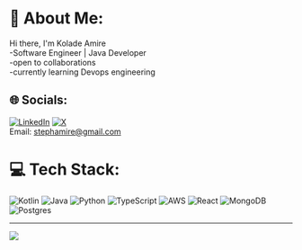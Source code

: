 # 💫 About Me:
Hi there, I'm Kolade Amire <br>
-Software Engineer | Java Developer<br>-open to collaborations<br>-currently learning Devops engineering


## 🌐 Socials:
[![LinkedIn](https://img.shields.io/badge/LinkedIn-%230077B5.svg?logo=linkedin&logoColor=white)](https://linkedin.com/in/Kolade-Amire) [![X](https://img.shields.io/badge/X-black.svg?logo=X&logoColor=white)](https://x.com/kolade_am) 
<br>Email: stephamire@gmail.com

# 💻 Tech Stack:
![Kotlin](https://img.shields.io/badge/kotlin-%237F52FF.svg?style=for-the-badge&logo=kotlin&logoColor=white) ![Java](https://img.shields.io/badge/java-%23ED8B00.svg?style=for-the-badge&logo=openjdk&logoColor=white) ![Python](https://img.shields.io/badge/python-3670A0?style=for-the-badge&logo=python&logoColor=ffdd54) ![TypeScript](https://img.shields.io/badge/typescript-%23007ACC.svg?style=for-the-badge&logo=typescript&logoColor=white) ![AWS](https://img.shields.io/badge/AWS-%23FF9900.svg?style=for-the-badge&logo=amazon-aws&logoColor=white) ![React](https://img.shields.io/badge/react-%2320232a.svg?style=for-the-badge&logo=react&logoColor=%2361DAFB)  ![MongoDB](https://img.shields.io/badge/MongoDB-%234ea94b.svg?style=for-the-badge&logo=mongodb&logoColor=white) ![Postgres](https://img.shields.io/badge/postgres-%23316192.svg?style=for-the-badge&logo=postgresql&logoColor=white) 

---
[![](https://visitcount.itsvg.in/api?id=Kolade-Amire&icon=0&color=0)](https://visitcount.itsvg.in)

<!-- Proudly created with GPRM ( https://gprm.itsvg.in ) -->
